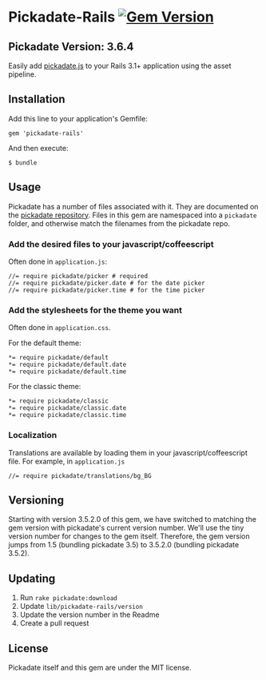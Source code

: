 # Pickadate-Rails [![Gem Version](https://badge.fury.io/rb/pickadate-rails.png)](http://badge.fury.io/rb/pickadate-rails)

## Pickadate Version: 3.6.4

Easily add [pickadate.js](https://github.com/amsul/pickadate.js) to your Rails 3.1+ application using the asset pipeline.

## Installation

Add this line to your application's Gemfile:

    gem 'pickadate-rails'

And then execute:

    $ bundle

## Usage

Pickadate has a number of files associated with it. They are documented on the [pickadate repository](https://github.com/amsul/pickadate.js). Files in this gem are namespaced into a `pickadate` folder, and otherwise match the filenames from the pickadate repo.

### Add the desired files to your javascript/coffeescript
Often done in `application.js`:

    //= require pickadate/picker # required
    //= require pickadate/picker.date # for the date picker
    //= require pickadate/picker.time # for the time picker

### Add the stylesheets for the theme you want
Often done in `application.css`.

For the default theme:

    *= require pickadate/default
    *= require pickadate/default.date
    *= require pickadate/default.time

For the classic theme:

    *= require pickadate/classic
    *= require pickadate/classic.date
    *= require pickadate/classic.time

### Localization

Translations are available by loading them in your javascript/coffeescript file. For example, in `application.js`

    //= require pickadate/translations/bg_BG

## Versioning

Starting with version 3.5.2.0 of this gem, we have switched to matching the gem version with pickadate's current version number. We'll use the tiny version number for changes to the gem itself. Therefore, the gem version jumps from 1.5 (bundling pickadate 3.5) to 3.5.2.0 (bundling pickadate 3.5.2).

## Updating

1. Run `rake pickadate:download`
2. Update `lib/pickadate-rails/version`
3. Update the version number in the Readme
4. Create a pull request

## License
Pickadate itself and this gem are under the MIT license.

